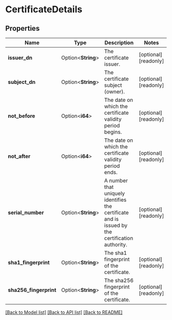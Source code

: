 # CertificateDetails

## Properties

Name | Type | Description | Notes
------------ | ------------- | ------------- | -------------
**issuer_dn** | Option<**String**> | The certificate issuer. | [optional][readonly]
**subject_dn** | Option<**String**> | The certificate subject (owner). | [optional][readonly]
**not_before** | Option<**i64**> | The date on which the certificate validity period begins. | [optional][readonly]
**not_after** | Option<**i64**> | The date on which the certificate validity period ends. | [optional][readonly]
**serial_number** | Option<**String**> | A number that uniquely identifies the certificate and is issued by the certification authority. | [optional][readonly]
**sha1_fingerprint** | Option<**String**> | The sha1 fingerprint of the certificate. | [optional][readonly]
**sha256_fingerprint** | Option<**String**> | The sha256 fingerprint of the certificate. | [optional][readonly]

[[Back to Model list]](../README.md#documentation-for-models) [[Back to API list]](../README.md#documentation-for-api-endpoints) [[Back to README]](../README.md)


